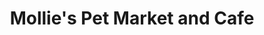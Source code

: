---
title: "Mollie's Pet Market and Cafe"
url: /calgary/mollies-pet-market-and-cafe/
shop: Tiersalon
---